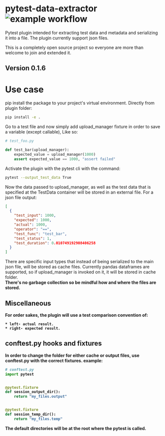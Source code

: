 # pytest-data-extractor ![example workflow](https://github.com/Maxim-Mushizky/pytest-data-extractor/actions/workflows/python-app.yml/badge.svg)

Pytest plugin intended for extracting test data and metadata and serializing it into a file. 
The plugin currently support json files.

This is a completely open source project so everyone are more than welcome to join and extended it.

## Version 0.1.6
# Use case

pip install the package to your project's virtual environment. Directly from plugin folder:

```bash
pip install -e .
```

Go to a test file and now simply add upload_manager fixture in order to save a variable (except callable), Like so:

```python
# test_foo.py

def test_bar(upload_manager):
    expected_value = upload_manager(1000)
    assert expected_value == 1000, "assert failed"
```

Activate the plugin with the pytest cli with the command:

```bash
pytest --output_test_data True
```

Now the data passed to upload_manager, as well as the test data that is specified at the TestData container will be
stored in an external file. For a json file output:

```json
[
  {
    "test_input": 1000,
    "expected": 1000,
    "actual": 1000,
    "operator": "==",
    "test_func": "test_bar",
    "test_status": 1,
    "test_duration": 0.010749192908406258
  }
]

```

There are specific input types that instead of being serialized to the main json file, will be stored as cache files.
Currently pandas dataframes are supported, so if upload_manager is invoked on it, it will be stored in cache folder.<br>
<b>There's no garbage collection so be mindful how and where the files are stored.

## Miscellaneous

For order sakes, the plugin will use a test comparison convention of:

    * left- actual result.
    * right- expected result.

## conftest.py hooks and fixtures

In order to change the folder for either cache or output files, use conftest.py with the correct fixtures. example:

```python
# conftest.py
import pytest


@pytest.fixture
def session_output_dir():
    return "my_files.output"


@pytest.fixture
def session_temp_dir():
    return "my_files.temp"

```

The default directories will be at the root where the pytest is called.